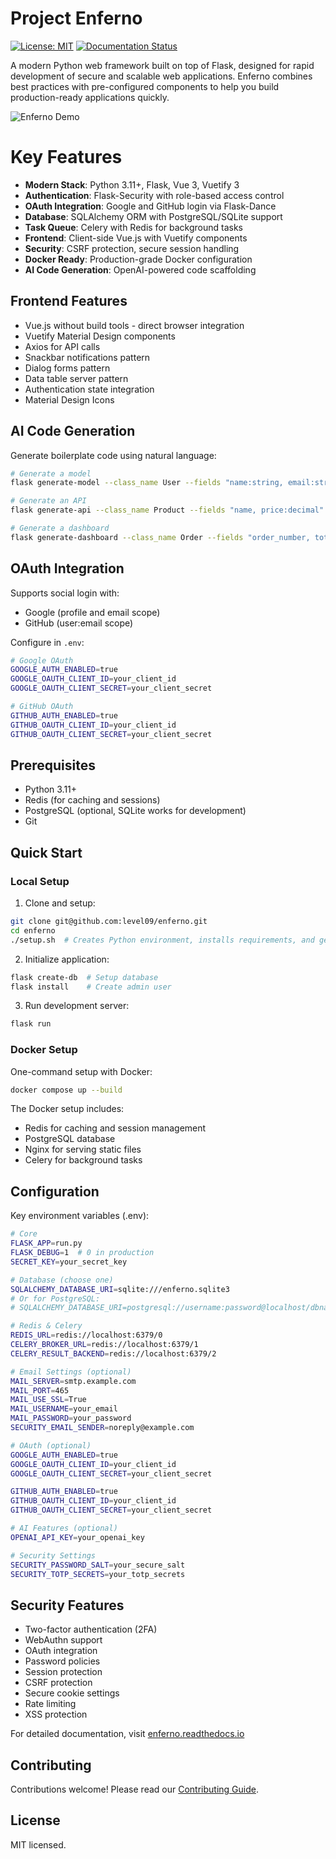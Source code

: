 Project Enferno
=================

[![License: MIT](https://img.shields.io/badge/License-MIT-yellow.svg)](https://opensource.org/licenses/MIT)
[![Documentation Status](https://readthedocs.org/projects/enferno/badge/?version=latest)](https://enferno.readthedocs.io/en/latest/?badge=latest)

A modern Python web framework built on top of Flask, designed for rapid development of secure and scalable web applications. Enferno combines best practices with pre-configured components to help you build production-ready applications quickly.

![Enferno Demo](https://github.com/level09/enferno/blob/master/docs/enferno-hero.gif)

Key Features
===========
- **Modern Stack**: Python 3.11+, Flask, Vue 3, Vuetify 3
- **Authentication**: Flask-Security with role-based access control
- **OAuth Integration**: Google and GitHub login via Flask-Dance
- **Database**: SQLAlchemy ORM with PostgreSQL/SQLite support
- **Task Queue**: Celery with Redis for background tasks
- **Frontend**: Client-side Vue.js with Vuetify components
- **Security**: CSRF protection, secure session handling
- **Docker Ready**: Production-grade Docker configuration
- **AI Code Generation**: OpenAI-powered code scaffolding

Frontend Features
---------------
- Vue.js without build tools - direct browser integration
- Vuetify Material Design components
- Axios for API calls
- Snackbar notifications pattern
- Dialog forms pattern
- Data table server pattern
- Authentication state integration
- Material Design Icons

AI Code Generation
----------------
Generate boilerplate code using natural language:

```bash
# Generate a model
flask generate-model --class_name User --fields "name:string, email:string:unique"

# Generate an API
flask generate-api --class_name Product --fields "name, price:decimal"

# Generate a dashboard
flask generate-dashboard --class_name Order --fields "order_number, total:decimal"
```

OAuth Integration
---------------
Supports social login with:
- Google (profile and email scope)
- GitHub (user:email scope)

Configure in `.env`:
```bash
# Google OAuth
GOOGLE_AUTH_ENABLED=true
GOOGLE_OAUTH_CLIENT_ID=your_client_id
GOOGLE_OAUTH_CLIENT_SECRET=your_client_secret

# GitHub OAuth
GITHUB_AUTH_ENABLED=true
GITHUB_OAUTH_CLIENT_ID=your_client_id
GITHUB_OAUTH_CLIENT_SECRET=your_client_secret
```

Prerequisites
------------
- Python 3.11+
- Redis (for caching and sessions)
- PostgreSQL (optional, SQLite works for development)
- Git

Quick Start
----------

### Local Setup

1. Clone and setup:
```bash
git clone git@github.com:level09/enferno.git
cd enferno
./setup.sh  # Creates Python environment, installs requirements, and generates secure .env
```

2. Initialize application:
```bash
flask create-db  # Setup database
flask install    # Create admin user
```

3. Run development server:
```bash
flask run
```

### Docker Setup

One-command setup with Docker:
```bash
docker compose up --build
```

The Docker setup includes:
- Redis for caching and session management
- PostgreSQL database
- Nginx for serving static files
- Celery for background tasks

Configuration
------------

Key environment variables (.env):

```bash
# Core
FLASK_APP=run.py
FLASK_DEBUG=1  # 0 in production
SECRET_KEY=your_secret_key

# Database (choose one)
SQLALCHEMY_DATABASE_URI=sqlite:///enferno.sqlite3
# Or for PostgreSQL:
# SQLALCHEMY_DATABASE_URI=postgresql://username:password@localhost/dbname

# Redis & Celery
REDIS_URL=redis://localhost:6379/0
CELERY_BROKER_URL=redis://localhost:6379/1
CELERY_RESULT_BACKEND=redis://localhost:6379/2

# Email Settings (optional)
MAIL_SERVER=smtp.example.com
MAIL_PORT=465
MAIL_USE_SSL=True
MAIL_USERNAME=your_email
MAIL_PASSWORD=your_password
SECURITY_EMAIL_SENDER=noreply@example.com

# OAuth (optional)
GOOGLE_AUTH_ENABLED=true
GOOGLE_OAUTH_CLIENT_ID=your_client_id
GOOGLE_OAUTH_CLIENT_SECRET=your_client_secret

GITHUB_AUTH_ENABLED=true
GITHUB_OAUTH_CLIENT_ID=your_client_id
GITHUB_OAUTH_CLIENT_SECRET=your_client_secret

# AI Features (optional)
OPENAI_API_KEY=your_openai_key

# Security Settings
SECURITY_PASSWORD_SALT=your_secure_salt
SECURITY_TOTP_SECRETS=your_totp_secrets
```

Security Features
---------------
- Two-factor authentication (2FA)
- WebAuthn support
- OAuth integration
- Password policies
- Session protection
- CSRF protection
- Secure cookie settings
- Rate limiting
- XSS protection

For detailed documentation, visit [enferno.readthedocs.io](https://enferno.readthedocs.io)

Contributing
-----------
Contributions welcome! Please read our [Contributing Guide](CONTRIBUTING.md).

License
-------
MIT licensed.

